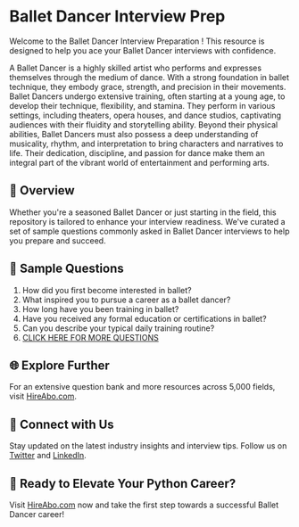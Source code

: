 # Ballet Dancer Interview Prep

Welcome to the Ballet Dancer Interview Preparation ! This resource is designed to help you ace your Ballet Dancer interviews with confidence.

A Ballet Dancer is a highly skilled artist who performs and expresses themselves through the medium of dance. With a strong foundation in ballet technique, they embody grace, strength, and precision in their movements. Ballet Dancers undergo extensive training, often starting at a young age, to develop their technique, flexibility, and stamina. They perform in various settings, including theaters, opera houses, and dance studios, captivating audiences with their fluidity and storytelling ability. Beyond their physical abilities, Ballet Dancers must also possess a deep understanding of musicality, rhythm, and interpretation to bring characters and narratives to life. Their dedication, discipline, and passion for dance make them an integral part of the vibrant world of entertainment and performing arts.

## 🚀 Overview

Whether you're a seasoned Ballet Dancer or just starting in the field, this repository is tailored to enhance your interview readiness. We've curated a set of sample questions commonly asked in Ballet Dancer interviews to help you prepare and succeed.

## 📝 Sample Questions

1. How did you first become interested in ballet?
2. What inspired you to pursue a career as a ballet dancer?
3. How long have you been training in ballet?
4. Have you received any formal education or certifications in ballet?
5. Can you describe your typical daily training routine?
6. [CLICK HERE FOR MORE QUESTIONS](https://hireabo.com/job/16_4_3/Ballet%20Dancer)

## 🌐 Explore Further

For an extensive question bank and more resources across 5,000 fields, visit [HireAbo.com](https://www.hireabo.com).

## 📱 Connect with Us

Stay updated on the latest industry insights and interview tips. Follow us on [Twitter](https://twitter.com/hireabo) and [LinkedIn](https://www.linkedin.com/in/hire-abo-3609972a8/).

## 🚀 Ready to Elevate Your Python Career?

Visit [HireAbo.com](https://www.hireabo.com) now and take the first step towards a successful Ballet Dancer career!
